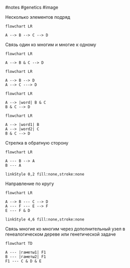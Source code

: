 #notes #genetics #image

Несколько элементов подряд

```mermaid
flowchart LR

A --> B --> C --> D
```

Связь один ко многим и многие к одному

```mermaid
flowchart LR

A --> B & C --> D
```

```mermaid
flowchart LR

A --> B --> D
A --> C ---> D
```

```mermaid
flowchart LR

A --> |word| B & C
B & C --> D
```

```mermaid
flowchart LR

A --> |word1| B
A --> |word2| C
B & C --> D
```

Стрелка в обратную сторону

```mermaid
flowchart LR

A --- B --> A
B --- A

linkStyle 0,2 fill:none,stroke:none
```

Направление по кругу

```mermaid
flowchart LR

A --> B --- C --> D
A --- F --- E --> F
E --- F & D

linkStyle 4,6 fill:none,stroke:none
```

Связь многие ко многим через дополнительный узел в генеалогическом дереве или генетической задаче

```mermaid
flowchart TD

A --- |гаметы1| F1
B --- |гаметы2| F1
F1 --- C & D & E
```